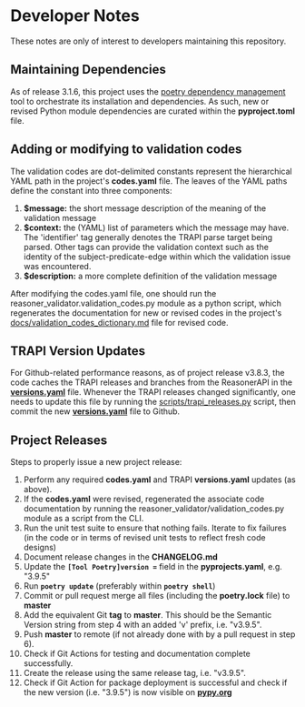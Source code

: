 # Developer Notes

These notes are only of interest to developers maintaining this repository.

## Maintaining Dependencies

As of release 3.1.6, this project uses the [poetry dependency management](https://python-poetry.org) tool to orchestrate its installation and dependencies. As such, new or revised Python module dependencies are curated within the **pyproject.toml** file.

## Adding or modifying to validation codes

The validation codes are dot-delimited constants represent the hierarchical YAML path in the project's **codes.yaml** file.  The leaves of the YAML paths define the constant into three components:

1. **$message:** the short message description of the meaning of the validation message
2. **$context:** the (YAML) list of parameters which the message may have. The 'identifier' tag generally denotes the TRAPI parse target being parsed. Other tags can provide the validation context such as the identity of the subject-predicate-edge within which the validation issue was encountered.
3. **$description:** a more complete definition of the validation message

After modifying the codes.yaml file, one should run the reasoner_validator.validation_codes.py module as a python script, which regenerates the documentation for new or revised codes in the project's [docs/validation_codes_dictionary.md](docs/validation_codes_dictionary.md) file for revised code.

## TRAPI Version Updates

For Github-related performance reasons, as of project release v3.8.3, the code caches the TRAPI releases and branches from the ReasonerAPI in the **[versions.yaml](reasoner_validator/versions.yaml)** file.  Whenever the TRAPI releases changed significantly, one needs to update this file by running the [scripts/trapi_releases.py](scripts/trapi_releases.py) script, then commit the new **[versions.yaml](reasoner_validator/versions.yaml)** file to Github.

## Project Releases

Steps to properly issue a new project release:

1. Perform any required **codes.yaml** and TRAPI **versions.yaml** updates (as above). 
2. If the **codes.yaml** were revised, regenerated the associate code documentation by running the reasoner_validator/validation_codes.py module as a script from the CLI.
3. Run the unit test suite to ensure that nothing fails. Iterate to fix failures (in the code or in terms of revised unit tests to reflect fresh code designs)
4. Document release changes in the **CHANGELOG.md**
5. Update the **`[Tool Poetry]version =`** field in the **pyprojects.yaml**, e.g. "3.9.5"
6. Run **`poetry update`** (preferably within  **`poetry shell`**)
7. Commit or pull request merge all files (including the **poetry.lock** file) to **master**
8. Add the equivalent Git **tag** to **master**. This should be the Semantic Version string from step 4 with an added 'v' prefix, i.e. "v3.9.5".
9. Push **master** to remote (if not already done with by a pull request in step 6).
10.  Check if Git Actions for testing and documentation complete successfully.
11. Create the release using the same release tag, i.e. "v3.9.5".
12. Check if Git Action for package deployment is successful and check if the new version (i.e. "3.9.5") is now visible on **[pypy.org](https://pypi.org/search/?q=reasoner-validator)**
